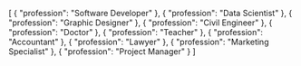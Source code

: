[
  { "profession": "Software Developer" },
  { "profession": "Data Scientist" },
  { "profession": "Graphic Designer" },
  { "profession": "Civil Engineer" },
  { "profession": "Doctor" },
  { "profession": "Teacher" },
  { "profession": "Accountant" },
  { "profession": "Lawyer" },
  { "profession": "Marketing Specialist" },
  { "profession": "Project Manager" }
]
